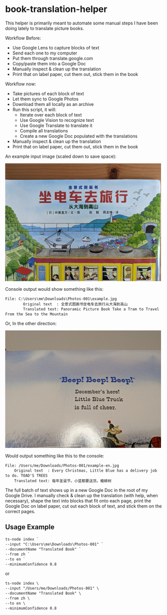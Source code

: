 # book-translation-helper
This helper is primarily meant to automate some manual steps I have been doing lately to translate picture books.

Workflow Before:
* Use Google Lens to capture blocks of text
* Send each one to my computer
* Put them through translate.google.com
* Copy/paste them into a Google Doc
* Manually inspect & clean up the translation
* Print that on label paper, cut them out, stick them in the book

Workflow now:
* Take pictures of each block of text
* Let them sync to Google Photos
* Download them all locally as an archive
* Run this script, it will:
  * Iterate over each block of text
  * Use Google Vision to recognize text
  * Use Google Translate to translate it
  * Compile all translations
  * Create a new Google Doc populated with the translations
* Manually inspect & clean up the translation
* Print that on label paper, cut them out, stick them in the book

An example input image (scaled down to save space):

![chinese book cover](https://github.com/champgm/book-translation-helper/blob/main/README/example-zh.png)

Console output would show something like this:
```
File: C:\Users\me\Downloads\Photos-001\example.jpg
        Original text  : 全景式图画书坐电车去旅行从大海到高山
        Translated text: Panoramic Picture Book Take a Tram to Travel From the Sea to the Mountain
```

Or, In the other direction:

![english book page](https://github.com/champgm/book-translation-helper/blob/main/README/example-en.png)

Would output something like this to the console:
```
File: /Users/me/Downloads/Photos-001/example-en.jpg
	Original text  : Every Christmas, Little Blue has a delivery job to do. TOAD'S TREES 
	Translated text: 每年圣诞节，小蓝都要送货。蟾蜍树
```

The full batch of text shows up in a new Google Doc in the root of my Google Drive. I manually check & clean up the translation (with help, when necessary), shape the text into blocks that fit onto each page, print the Google Doc on label paper, cut out each block of text, and stick them on the correct pages.


## Usage Example
```
ts-node index `
--input "C:\Users\me\Downloads\Photos-001" `
--documentName "Translated Book" `
--from zh `
--to en `
--minimumConfidence 0.8
```
or
```
ts-node index \
--input "/Users/me/Downloads/Photos-001" \
--documentName "Translated Book" \
--from zh \
--to en \
--minimumConfidence 0.8
```
